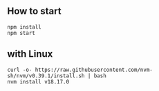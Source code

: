 


## How to start
```
npm install
npm start
```


## with Linux
```
curl -o- https://raw.githubusercontent.com/nvm-sh/nvm/v0.39.1/install.sh | bash
nvm install v18.17.0
```
